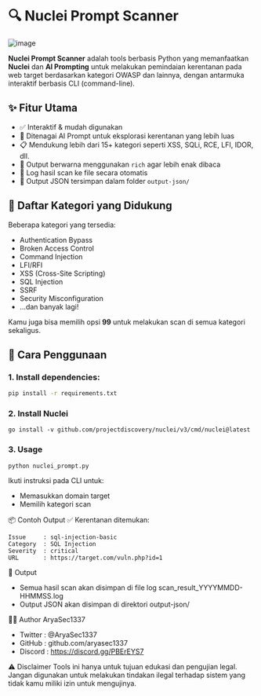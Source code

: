 # 🔍 Nuclei Prompt Scanner

![image](https://github.com/user-attachments/assets/87fe13e4-b488-4a32-9b78-733fbcc2ec57)


**Nuclei Prompt Scanner** adalah tools berbasis Python yang memanfaatkan **Nuclei** dan **AI Prompting** untuk melakukan pemindaian kerentanan pada web target berdasarkan kategori OWASP dan lainnya, dengan antarmuka interaktif berbasis CLI (command-line).

## ✨ Fitur Utama

- ✅ Interaktif & mudah digunakan
- 🤖 Ditenagai AI Prompt untuk eksplorasi kerentanan yang lebih luas
- 📋 Mendukung lebih dari 15+ kategori seperti XSS, SQLi, RCE, LFI, IDOR, dll.
- 🎨 Output berwarna menggunakan `rich` agar lebih enak dibaca
- 📝 Log hasil scan ke file secara otomatis
- 💾 Output JSON tersimpan dalam folder `output-json/`

## 🧠 Daftar Kategori yang Didukung

Beberapa kategori yang tersedia:
- Authentication Bypass
- Broken Access Control
- Command Injection
- LFI/RFI
- XSS (Cross-Site Scripting)
- SQL Injection
- SSRF
- Security Misconfiguration
- ...dan banyak lagi!

Kamu juga bisa memilih opsi **99** untuk melakukan scan di semua kategori sekaligus.

## 🚀 Cara Penggunaan

### 1. Install dependencies:

```bash
pip install -r requirements.txt
```

### 2. Install Nuclei
```
go install -v github.com/projectdiscovery/nuclei/v3/cmd/nuclei@latest
```

### 3. Usage
```
python nuclei_prompt.py
```
Ikuti instruksi pada CLI untuk:

- Memasukkan domain target
- Memilih kategori scan

📦 Contoh Output
✅ Kerentanan ditemukan:
```
Issue     : sql-injection-basic
Category  : SQL Injection
Severity  : critical
URL       : https://target.com/vuln.php?id=1
```
📁 Output
- Semua hasil scan akan disimpan di file log scan_result_YYYYMMDD-HHMMSS.log
- Output JSON akan disimpan di direktori output-json/

👨‍💻 Author
AryaSec1337
- Twitter  : @AryaSec1337
- GitHub   : github.com/aryasec1337
- Discord  : https://discord.gg/PBErEYS7

⚠️ Disclaimer
Tools ini hanya untuk tujuan edukasi dan pengujian legal. Jangan digunakan untuk melakukan tindakan ilegal terhadap sistem yang tidak kamu miliki izin untuk mengujinya.

